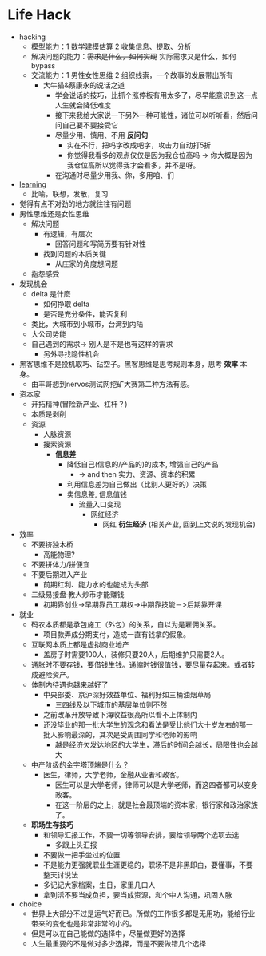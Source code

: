 # Life Hack
+ hacking
    * 模型能力：1 数学建模估算 2 收集信息、提取、分析
    * 解决问题的能力：~~需求是什么，如何实现~~ 实际需求又是什么，如何bypass
    * 交流能力：1 男性女性思维 2 组织线索，一个故事的发展带出所有
        - 大牛猫&蔡康永的说话之道
            + 学会说话的技巧，比抓个涨停板有用太多了，尽早能意识到这一点人生就会降低难度
            + 接下来我给大家说一下另外一种可能性，诸位可以听听看，然后问问自己要不要接受它
            + 尽量少用、慎用、不用 __反问句__
                * 实在不行，把吗字改成吧字，攻击力自动打5折
                * 你觉得我看多的观点仅仅是因为我仓位高吗 -> 你大概是因为我仓位高所以觉得我才会看多，并不是呀。
            + 在沟通时尽量少用我、你，多用咱、们
+ [learning](./checklist-for-learning.md)
    + 比喻，联想，发散，复习
+ 觉得有点不对劲的地方就往往有问题
+ 男性思维还是女性思维
    * 解决问题
        - 有逻辑，有层次
            + 回答问题和写简历要有针对性
        - 找到问题的本质关键
            + 从庄家的角度想问题
    * 抱怨感受
+ 发现机会
    * delta 是什麽
        - 如何挣取 delta
        - 是否是充分条件，能否复利
    * 类比，大城市到小城市，台湾到内陆
    * 大公司势能
    * 自己遇到的需求-> 别人是不是也有这样的需求
        - 另外寻找隐性机会
+ 黑客思维不是投机取巧、钻空子。黑客思维是思考规则本身，思考 __效率__ 本身。
    * 由丰哥想到nervos测试网挖矿大赛第二种方法有感。
+ 资本家
    * 开拓精神(冒险新产业、杠杆？)
    * 本质是剥削
    * 资源
        - 人脉资源
        - 搜索资源
            + __信息差__
                + 降低自己(信息的/产品的)的成本, 增强自己的产品
                    * -> and then 实力、资源、资本的积累
                + 利用信息差为自己做出（比别人更好的）决策
                + 卖信息差, 信息值钱
                    * 流量入口变现
                        - 网红经济
                            + 网红 __衍生经济__ (相关产业, 回到上文说的发现机会)
+ 效率
    * 不要挤独木桥
        - 高能物理?
    * 不要拼体力/拼便宜
    * 不要后期进入产业
        - 前期红利、能力水的也能成为头部
    * ~~二级易接盘 教人炒币才能赚钱~~
        - 初期靠创业->早期靠员工期权->中期靠技能－>后期靠开课
+ 就业
    * 码农本质都是承包施工（外包）的关系，自以为是雇佣关系。
        - 项目款弄成分期支付，造成一直有钱拿的假象。
    * 互联网本质上都是虚拟商业地产
        - 盖房子时需要100人，装修只要20人，后期维护只需要2人。
    * 通胀时不要存钱，要借钱生钱。通缩时钱很值钱，要尽量存起来。或者转成避险资产。
    * 体制内待遇也越来越好了
        - 中央部委、京沪深好效益单位、福利好如三桶油烟草局
            + 三四线及以下城市的基层单位则不然
        - 之前改革开放导致下海收益很高所以看不上体制内
        - 还没毕业的那一批大学生的观念和看法是受比他们大十岁左右的那一批人影响最深的，其次是受周围同学和老师的影响
            + 越是经济欠发达地区的大学生，滞后的时间会越长，局限性也会越大
    * [中产阶级的金字塔顶端是什么？](https://www.zhihu.com/question/293696289/answer/652428101)
        - 医生，律师，大学老师，金融从业者和政客。
            + 医生可以是大学老师，律师可以是大学老师，而这四者都可以变身政客。
            + 在这一阶层的之上，就是社会最顶端的资本家，银行家和政治家族了。
    * **职场生存技巧**
        - 和领导汇报工作，不要一切等领导安排，要给领导两个选项去选
            + 多跟上头汇报
        - 不要做一把手坐过的位置
        - 不是能力更强就职业生涯更稳的，职场不是非黑即白，要懂事，不要整天讨说法
        - 多记记大家档案，生日，家里几口人
        - 拿到活不要当成负担，要当成资源，和个中人沟通，巩固人脉
+ choice
    * 世界上大部分不过是运气好而已。所做的工作很多都是无用功，能给行业带来的变化也是非常非常的小的。
    * 但是可以在自己能做的选择中，尽量做更好的选择
    * 人生最重要的不是做对多少选择，而是不要做错几个选择